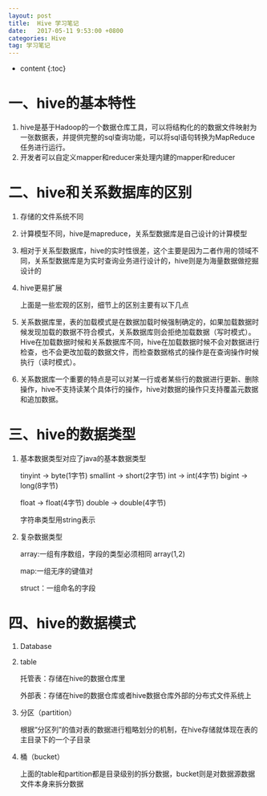 ```yaml
---
layout: post
title:  Hive 学习笔记
date:   2017-05-11 9:53:00 +0800
categories: Hive
tag: 学习笔记
---
```


* content
{:toc}
# 一、hive的基本特性

1. hive是基于Hadoop的一个数据仓库工具，可以将结构化的的数据文件映射为一张数据表，并提供完整的sql查询功能，可以将sql语句转换为MapReduce任务进行运行。
2. 开发者可以自定义mapper和reducer来处理内建的mapper和reducer

# 二、hive和关系数据库的区别

1. 存储的文件系统不同

2. 计算模型不同，hive是mapreduce，关系型数据库是自己设计的计算模型

3. 相对于关系型数据库，hive的实时性很差，这个主要是因为二者作用的领域不同，关系型数据库是为实时查询业务进行设计的，hive则是为海量数据做挖掘设计的

4. hive更易扩展

   上面是一些宏观的区别，细节上的区别主要有以下几点

5. 关系数据库里，表的加载模式是在数据加载时候强制确定的，如果加载数据时候发现加载的数据不符合模式，关系数据库则会拒绝加载数据（写时模式）。Hive在加载数据时候和关系数据库不同，hive在加载数据时候不会对数据进行检查，也不会更改加载的数据文件，而检查数据格式的操作是在查询操作时候执行（读时模式）。

6. 关系数据库一个重要的特点是可以对某一行或者某些行的数据进行更新、删除操作，hive不支持读某个具体行的操作，hive对数据的操作只支持覆盖元数据和追加数据。


# 三、hive的数据类型

1. 基本数据类型对应了java的基本数据类型

   tinyint  ->  byte(1字节)	smallint  -> short(2字节)	int   ->  int(4字节)	bigint   ->   long(8字节)

   float     ->  float(4字节)	double   ->  double(4字节)

   字符串类型用string表示

2. 复杂数据类型

   array:一组有序数组，字段的类型必须相同 array(1,2)

   map:一组无序的键值对

   struct：一组命名的字段

# 四、hive的数据模式

1. Database

2. table

   托管表：存储在hive的数据仓库里

   外部表：存储在hive的数据仓库或者hive数据仓库外部的分布式文件系统上

3. 分区（partition）

   根据“分区列”的值对表的数据进行粗略划分的机制，在hive存储就体现在表的主目录下的一个子目录

4. 桶（bucket）

   上面的table和partition都是目录级别的拆分数据，bucket则是对数据源数据文件本身来拆分数据

